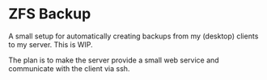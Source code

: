# ZFS Backup
A small setup for automatically creating backups from my (desktop) clients to my server. This is WIP. 

The plan is to make the server provide a small web service and communicate with the client via ssh. 
